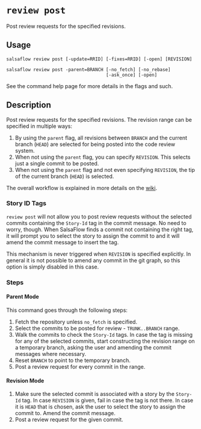 # `review post` #

Post review requests for the specified revisions.

## Usage ##

```
salsaflow review post [-update=RRID] [-fixes=RRID] [-open] [REVISION]

salsaflow review post -parent=BRANCH [-no_fetch] [-no_rebase]
                                     [-ask_once] [-open]
```

See the command help page for more details in the flags and such.

## Description ##

Post review requests for the specified revisions. The revision range can be
specified in multiple ways:

1. By using the `parent` flag, all revisions between `BRANCH` and the current
   branch (`HEAD`) are selected for being posted into the code review system.
2. When not using the `parent` flag, you can specify `REVISION`. This selects
   just a single commit to be posted.
3. When not using the `parent` flag and not even specifying `REVISION`,
   the tip of the current branch (`HEAD`) is selected.

The overall workflow is explained in more details on the
[wiki](https://github.com/salsaflow/salsaflow/wiki/SalsaFlow-Workflow).

### Story ID Tags ###

`review post` will not allow you to post review requests without the selected
commits containing the `Story-Id` tag in the commit message. No need to worry,
though. When SalsaFlow finds a commit not containing the right tag, it will
prompt you to select the story to assign the commit to and it will amend
the commit message to insert the tag.

This mechanism is never triggered when `REVISION` is specified explicitly.
In general it is not possible to amend any commit in the git graph, so this
option is simply disabled in this case.

### Steps ###

#### Parent Mode ####

This command goes through the following steps:

1. Fetch the repository unless `no_fetch` is specified.
2. Select the commits to be posted for review - `TRUNK..BRANCH` range.
3. Walk the commits to check the `Story-Id` tags. In case the tag is missing
   for any of the selected commits, start constructing the revision range on
   a temporary branch, asking the user and amending the commit messages where
   necessary.
4. Reset `BRANCH` to point to the temporary branch.
5. Post a review request for every commit in the range.

#### Revision Mode ####

1. Make sure the selected commit is associated with a story by the `Story-Id`
   tag. In case `REVISION` is given, fail in case the tag is not there. In case
   it is `HEAD` that is chosen, ask the user to select the story to assign the
   commit to. Amend the commit message.
2. Post a review request for the given commit.
